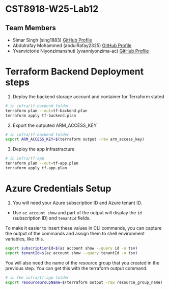 # CST8918-W25-Lab12

## Team Members
- Simar Singh (sing1883) [GitHub Profile](https://github.com/supersuper2)
- Abdulrafay Mohammed (abdulRafay2325) [GitHub Profile](https://github.com/AbdulRafay2325)
- Yvanvictorie Niyonzimanshuti (yvanniyonzima-ac) [GitHub Profile](https://github.com/yvanniyonzima-ac)


# Terraform Backend Deployment steps

1. Deploy the backend storage account and container for Terraform stated

```bash
# in infra/tf-backend folder
terraform plan --out=tf-backend.plan
terraform apply tf-backend.plan
```

2. Export the outputed ARM_ACCESS_KEY

```bash
# in infra/tf-backend folder
export ARM_ACCESS_KEY=$(terraform output -raw arm_access_key)
```

3. Deploy the app infrastracture

```bash
# in infra/tf-app
terraform plan --out=tf-app.plan
terraform apply tf-app.plan
```
# Azure Credentials Setup

1. You will need your Azure subscription ID and Azure tenant ID.

- Use `az account show` and part of the output will display the `id` (subscription ID) and `tenantId` fields.

To make it easier to insert these values in CLI commands, you can capture the output of the commands and assign them to shell environment variables, like this.

```bash
export subscriptionId=$(az account show --query id -o tsv)
export tenantId=$(az account show --query tenantId -o tsv)
```

You will also need the name of the resource group that you created in the previous step. You can get this with the terraform output command.

```bash
# in the infra/tf-app folder
export resourceGroupName=$(terraform output -raw resource_group_name)
```